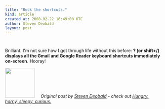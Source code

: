 ```yaml
---
title: "Rock the shortcuts."
kind: article
created_at: 2008-02-22 16:49:00 UTC
author: Steven Deobald
layout: post
---
```

<a onblur="try {parent.deselectBloggerImageGracefully();} catch(e) {}" href="https://bp2.blogger.com/_-c99fYySfc4/R78ADOgp1bI/AAAAAAAABcI/qez11drCamI/s1600-h/shift-slash.png"><img style="margin: 0px auto 10px; display: block; text-align: center; cursor: pointer;" src="https://bp2.blogger.com/_-c99fYySfc4/R78ADOgp1bI/AAAAAAAABcI/qez11drCamI/s400/shift-slash.png" alt="" id="BLOGGER_PHOTO_ID_5169850952679282098" border="0" /></a><br />Brilliant. I'm not sure how I got through life without this before: <span style="font-weight: bold;">? (or shift+/) displays all the Gmail and Google Reader keyboard shortcuts immediately on-screen.</span> Hooray!
<div class="author">
  <img src="https://nilenso.com/images/alumni/steven.webp" style="width: 96px; height: 96;">
  <span style=" padding: 32px 15px;">
    <i>Original post by <a href="http://twitter.com/deobald">Steven Deobald</a> - check out <a href="https://blog.deobald.ca/">Hungry, horny, sleepy, curious.</a></i>
  </span>
</div>

